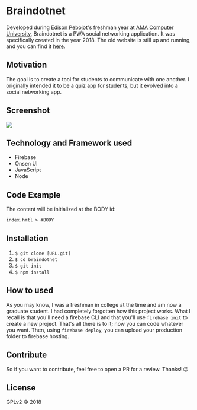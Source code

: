# Braindotnet
Developed during [Edison Pebojot](https://www.github.com/workpebojot/)'s freshman year at [AMA Computer University](https://en.wikipedia.org/wiki/AMA_Computer_University), Braindotnet is a PWA social networking application. It was specifically created in the year 2018. The old website is still up and running, and you can find it [here](https://braindotnet.web.app/).

## Motivation

The goal is to create a tool for students to communicate with one another. I originally intended it to be a quiz app for students, but it evolved into a social networking app.

## Screenshot
<img src="https://user-images.githubusercontent.com/38276345/113074331-70ca6d80-91fd-11eb-890f-889a3e32f417.png" />


## Technology and Framework used

- Firebase
- Onsen UI
- JavaScript
- Node

## Code Example

The content will be initialized at the BODY id:
```html
index.hmtl > #BODY
```

## Installation

1. `$ git clone [URL.git]`
2. `$ cd braindotnet`
3. `$ git init`
4. `$ npm install`

## How to used
As you may know, I was a freshman in college at the time and am now a graduate student. I had completely forgotten how this project works. What I recall is that you'll need a firebase CLI and that you'll use `firebase init` to create a new project. That's all there is to it; now you can code whatever you want. Then, using `firebase deploy`, you can upload your production folder to firebase hosting.

## Contribute
So if you want to contribute, feel free to open a PR for a review. Thanks! 😉

## License

GPLv2 &copy; 2018

